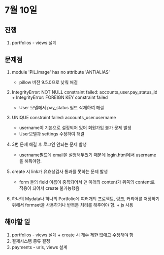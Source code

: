 # 7월 10일

## 진행

1. portfolios - views 설계

## 문제점
1. module 'PIL.Image' has no attribute 'ANTIALIAS'
    - pillow 버전 9.5.0으로 낮춰 해결

2. IntegrityError: NOT NULL constraint failed: accounts_user.pay_status_id + IntegrityError: FOREIGN KEY constraint failed
    - User 모델에서 pay_status 필드 삭제하여 해결

3. UNIQUE constraint failed: accounts_user.username
    - username이 기본으로 설정되어 있어 회원가입 불가 문제 발생
    - User모델과 settings 수정하여 해결

4. 3번 문제 해결 후 로그인 안되는 문제 발생
    - username필드에 email을 설정해두었기 때문에 login.html에서 username을 해줘야함.

5. create 시 link가 유효성검사 통과를 못하는 문제 발생
    - form 들의 field 이름이 중복되어서 맨 아래의 content가 위쪽의 content로 적용이 되어서 create 불가능했음

6. 하나의 Mydata나 하나의 Portfolio에 여러개의 프로젝트, 링크, 커리어를 저장하기 위해서 formset을 사용하거나 반복문 처리를 해주어야 함. + js 사용

## 해야할 일

1. portfolios - views 설계 + create 시 개수 제한 없애고 수정해야 함
2. 결제시스템 종류 결정
3. payments - urls, views 설계